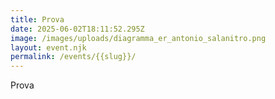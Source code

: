 ```yaml
---
title: Prova
date: 2025-06-02T18:11:52.295Z
image: /images/uploads/diagramma_er_antonio_salanitro.png
layout: event.njk
permalink: /events/{{slug}}/
---
```

P﻿rova